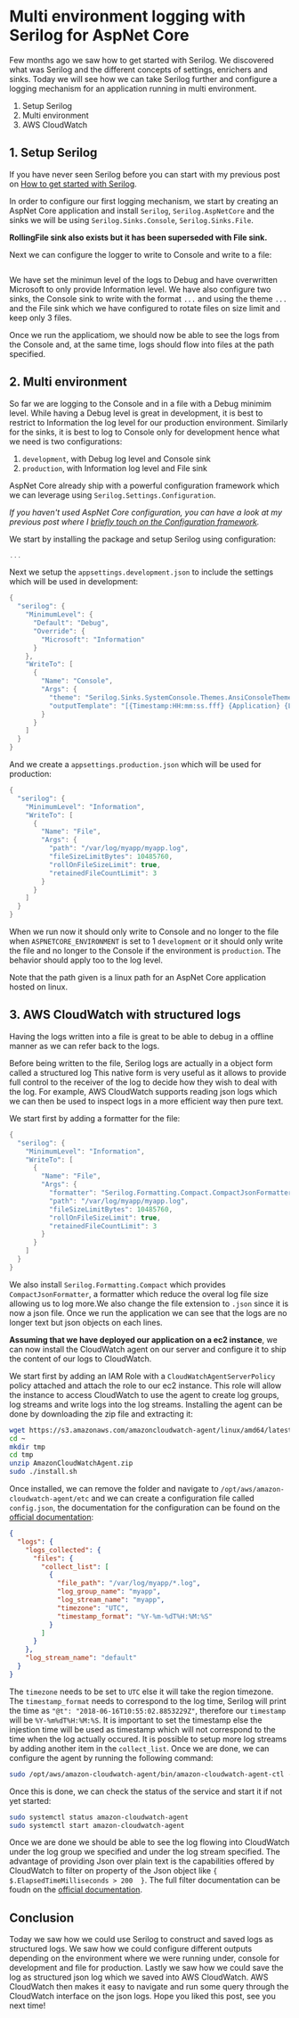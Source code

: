 # Multi environment logging with Serilog for AspNet Core

Few months ago we saw how to get started with Serilog. We discovered what was Serilog and the different concepts of settings, enrichers and sinks. Today we will see how we can take Serilog further and configure a logging mechanism for an application running in multi environment.

1. Setup Serilog
2. Multi environment
3. AWS CloudWatch

## 1. Setup Serilog

If you have never seen Serilog before you can start with my previous post on [How to get started with Serilog](https://kimsereyblog.blogspot.com/2018/02/logging-in-asp-net-core-with-serilog.html).

In order to configure our first logging mechanism, we start by creating an AspNet Core application and install `Serilog`, `Serilog.AspNetCore` and the sinks we will be using `Serilog.Sinks.Console`, `Serilog.Sinks.File`.

__RollingFile sink also exists but it has been superseded with File sink.__

Next we can configure the logger to write to Console and write to a file:

```c#
```

We have set the minimun level of the logs to Debug and have overwritten Microsoft to only provide Information level.
We have also configure two sinks, the Console sink to write with the format `...` and using the theme `...` and the File sink which we have configured to rotate files on size limit and keep only 3 files.

Once we run the applicatiom, we should now be able to see the logs from the Console and, at the same time, logs should flow into files at the path specified.

## 2. Multi environment

So far we are logging to the Console and in a file with a Debug minimim level. While having a Debug level is great in development, it is best to restrict to Information the log level for our production environment. Similarly for the sinks, it is best to log to Console only for development hence what we need is two configurations:

1. `development`, with Debug log level and Console sink
2. `production`, with Information log level and File sink

AspNet Core already ship with a powerful configuration framework which we can leverage using `Serilog.Settings.Configuration`.

_If you haven't used AspNet Core configuration, you can have a look at my previous post where I [briefly touch on the Configuration framework](https://kimsereyblog.blogspot.com/2017/07/configurations-in-asp-net-core.html)._

We start by installing the package and setup Serilog using configuration:

```c#
...
```

Next we setup the `appsettings.development.json` to include the settings which will be used in development:

```c#
{
  "serilog": {
    "MinimumLevel": {
      "Default": "Debug",
      "Override": {
        "Microsoft": "Information"
      }
    },
    "WriteTo": [
      {
        "Name": "Console",
        "Args": {
          "theme": "Serilog.Sinks.SystemConsole.Themes.AnsiConsoleTheme::Code, Serilog.Sinks.Console",
          "outputTemplate": "[{Timestamp:HH:mm:ss.fff} {Application} {Level:u3}][{RequestId}] {SourceContext}: {Message:lj}{NewLine}{Exception}"
        }
      }
    ]
  }
}
```

And we create a `appsettings.production.json` which will be used for production:

```c#
{
  "serilog": {
    "MinimumLevel": "Information",
    "WriteTo": [
      {
        "Name": "File",
        "Args": {
          "path": "/var/log/myapp/myapp.log",
          "fileSizeLimitBytes": 10485760,
          "rollOnFileSizeLimit": true,
          "retainedFileCountLimit": 3
        }
      }
    ]
  }
}
```

When we run now it should only write to Console and no longer to the file when `ASPNETCORE_ENVIRONMENT` is set to 1
`development` or it should only write the file and no longer to the Console if the environment is `production`. The behavior should apply too to the log level.

Note that the path given is a linux path for an AspNet Core application hosted on linux.

## 3. AWS CloudWatch with structured logs

Having the logs written into a file is great to be able to debug in a offline manner as we can refer back to the logs.

Before being written to the file, Serilog logs are actually in a object form called a structured log
This native form is very useful as it allows to provide full control to the receiver of the log to decide how they wish to deal with the log. For example, AWS CloudWatch supports reading json logs which we can then be used to inspect logs in a more efficient way then pure text.

We start first by adding a formatter for the file:

```c#
{
  "serilog": {
    "MinimumLevel": "Information",
    "WriteTo": [
      {
        "Name": "File",
        "Args": {
          "formatter": "Serilog.Formatting.Compact.CompactJsonFormatter, Serilog.Formatting.Compact",
          "path": "/var/log/myapp/myapp.log",
          "fileSizeLimitBytes": 10485760,
          "rollOnFileSizeLimit": true,
          "retainedFileCountLimit": 3
        }
      }
    ]
  }
}
```

We also install `Serilog.Formatting.Compact` which provides `CompactJsonFormatter`, a formatter which reduce the overal log file size allowing us to log more.We also change the file extension to `.json` since it is now a json file.
Once we run the application we can see that the logs are no longer text but json objects on each lines.

__Assuming that we have deployed our application on a ec2 instance__, we can now install the CloudWatch agent on our server and configure it to ship the content of our logs to CloudWatch.

We start first by adding an IAM Role with a `CloudWatchAgentServerPolicy` policy attached and attach the role to our ec2 instance. This role will allow the instance to access CloudWatch to use the agent to create log groups, log streams and write logs into the log streams. Installing the agent can be done by downloading the zip file and extracting it:

```sh
wget https://s3.amazonaws.com/amazoncloudwatch-agent/linux/amd64/latest/AmazonCloudWatchAgent.zip
cd ~
mkdir tmp
cd tmp
unzip AmazonCloudWatchAgent.zip
sudo ./install.sh
```

Once installed, we can remove the folder and navigate to `/opt/aws/amazon-cloudwatch-agent/etc` and we can create a configuration file called `config.json`, the documentation for the configuration can be found on the [official documentation](https://docs.aws.amazon.com/AmazonCloudWatch/latest/monitoring/CloudWatch-Agent-Configuration-File-Details.html):

```json
{
  "logs": {
    "logs_collected": {
      "files": {
        "collect_list": [
          {
            "file_path": "/var/log/myapp/*.log",
            "log_group_name": "myapp",
            "log_stream_name": "myapp",
            "timezone": "UTC",
            "timestamp_format": "%Y-%m-%dT%H:%M:%S"
          }
        ]
      }
    },
    "log_stream_name": "default"
  }
}
```

The `timezone` needs to be set to `UTC` else it will take the region timezone. The `timestamp_format` needs to correspond to the log time, Serilog will print the time as `"@t": "2018-06-16T10:55:02.8853229Z"`, therefore our `timestamp` will be `%Y-%m%dT%H:%M:%S`. It is important to set the timestamp else the injestion time will be used as timestamp which will not correspond to the time when the log actually occured. It is possible to setup more log streams by adding another item in the `collect_list`. Once we are done, we can configure the agent by running the following command:

```sh
sudo /opt/aws/amazon-cloudwatch-agent/bin/amazon-cloudwatch-agent-ctl -a fetch-config -m ec2 -c file:/opt/aws/amazon-cloudwatch-agent/etc/config.json -s
```

Once this is done, we can check the status of the service and start it if not yet started:

```sh
sudo systemctl status amazon-cloudwatch-agent
sudo systemctl start amazon-cloudwatch-agent
```

Once we are done we should be able to see the log flowing into CloudWatch under the log group we specified and under the log stream specified. The advantage of providing Json over plain text is the capabilities offered by CloudWatch to filter on property of the Json object like `{ $.ElapsedTimeMilliseconds > 200  }`. The full filter documentation can be foudn on the [official documentation](https://docs.aws.amazon.com/AmazonCloudWatch/latest/logs/FilterAndPatternSyntax.html).

## Conclusion

Today we saw how we could use Serilog to construct and saved logs as structured logs. We saw how we could configure different outputs depending on the environment where we were running under, console for development and file for production. Lastly we saw how we could save the log as structured json log which we saved into AWS CloudWatch. AWS CloudWatch then makes it easy to navigate and run some query through the CloudWatch interface on the json logs. Hope you liked this post, see you next time!